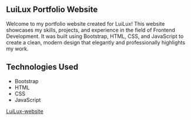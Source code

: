 ## LuiLux Portfolio Website
Welcome to my portfolio website created for LuiLux! This website showcases my skills, projects, and experience in the field of Frontend Development. It was built using Bootstrap, HTML, CSS, and JavaScript to create a clean, modern design that elegantly and professionally highlights my work.

## Technologies Used
- Bootstrap
- HTML
- CSS
- JavaScript

[LuiLux-website](https://luilux.netlify.app/)
